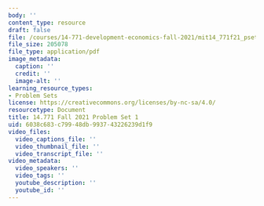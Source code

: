 ```yaml
---
body: ''
content_type: resource
draft: false
file: /courses/14-771-development-economics-fall-2021/mit14_771f21_pset1.pdf
file_size: 205078
file_type: application/pdf
image_metadata:
  caption: ''
  credit: ''
  image-alt: ''
learning_resource_types:
- Problem Sets
license: https://creativecommons.org/licenses/by-nc-sa/4.0/
resourcetype: Document
title: 14.771 Fall 2021 Problem Set 1
uid: 6038c683-c799-48db-9937-43226239d1f9
video_files:
  video_captions_file: ''
  video_thumbnail_file: ''
  video_transcript_file: ''
video_metadata:
  video_speakers: ''
  video_tags: ''
  youtube_description: ''
  youtube_id: ''
---
```

